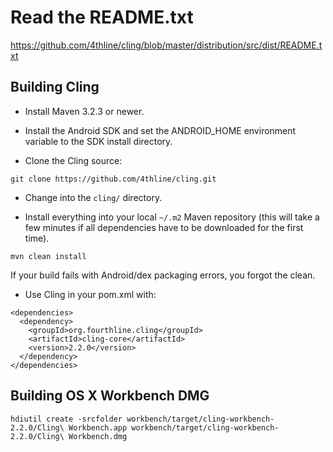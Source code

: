 Read the README.txt
=====================

https://github.com/4thline/cling/blob/master/distribution/src/dist/README.txt

Building Cling
---------------------

* Install Maven 3.2.3 or newer.

* Install the Android SDK and set the ANDROID_HOME environment variable to the SDK install directory.

* Clone the Cling source:

````
git clone https://github.com/4thline/cling.git
````

* Change into the `cling/` directory.

* Install everything into your local `~/.m2` Maven repository (this will take a few minutes if all dependencies have to be downloaded for the first time).

````
mvn clean install
````

If your build fails with Android/dex packaging errors, you forgot the clean.

* Use Cling in your pom.xml with:

````
<dependencies>
  <dependency>
    <groupId>org.fourthline.cling</groupId>
    <artifactId>cling-core</artifactId>
    <version>2.2.0</version>
  </dependency>
</dependencies>
````

Building OS X Workbench DMG
---

    hdiutil create -srcfolder workbench/target/cling-workbench-2.2.0/Cling\ Workbench.app workbench/target/cling-workbench-2.2.0/Cling\ Workbench.dmg

